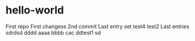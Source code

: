 # hello-world
First repo
First changess
2nd commit
Last entry set
test4
test2
Last entries
sdrdsd
dddd
aaaa
bbbb
cac
ddtest1
sd
